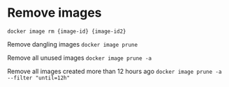 # Remove images

`docker image rm {image-id} {image-id2}`

Remove dangling images
`docker image prune`

Remove all unused images
`docker image prune -a`

Remove all images created more than 12 hours ago
`docker image prune -a --filter "until=12h"`

